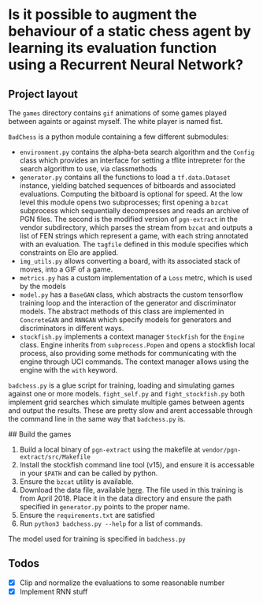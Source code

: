 # Is it possible to augment the behaviour of a static chess agent by learning its evaluation function using a Recurrent Neural Network?

## Project layout
The `games` directory contains `gif` animations of some games played between againts or against myself. The white player is named fist.

`BadChess` is a python module containing a few different submodules:
- `environment.py` contains the alpha-beta search algorithm and the `Config` class which provides an interface for setting a tflite intrepreter for the search algorithm to use, via classmethods
- `generator.py` contains all the functions to load a `tf.data.Dataset` instance, yielding batched sequences of bitboards and associated evaluations. Computing the bitboard is optional for speed. At the low level this module opens two subprocesses; first opening a `bzcat` subprocess which sequentially decompresses and reads an archive of PGN files. The second is the modified version of `pgn-extract` in the vendor subdirectory, which parses the stream from `bzcat` and outputs a list of FEN strings which represent a game, with each string annotated with an evaluation. The `tagfile` defined in this module specifies which constraints on Elo are applied.
- `img_utils.py` allows converting a board, with its associated stack of moves, into a GIF of a game.
- `metrics.py` has a custom implementation of a `Loss` metrc, which is used by the models
- `model.py` has a `BaseGAN` class, which abstracts the custom tensorflow training loop and the interaction of the generator and discriminator models. The abstract methods of this class are implemented in `ConcreteGAN` and `RNNGAN` which specify models for generators and discriminators in different ways.
- `stockfish.py` implements a context manager `Stockfish` for the `Engine` class. Engine inherits from `subprocess.Popen` and opens a stockfish local process, also providing some methods for communicating with the engine through UCI commands. The context manager allows using the engine with the `with` keyword.

`badchess.py` is a glue script for training, loading and simulating games against one or more models. `fight_self.py` and `fight_stockfish.py` both implement grid searches which simulate multiple games between agents and output the results. These are pretty slow and arent accessable through the command line in the same way that `badchess.py` is.

## Build the games

1. Build a local binary of `pgn-extract` using the makefile at `vendor/pgn-extract/src/Makefile`
2. Install the stockfish command line tool (v15), and ensure it is accessable in your `$PATH` and can be called by python.
3. Ensure the `bzcat` utility is available.
4. Download the data file, available [here](https://database.lichess.org). The file used in this training is from April 2018. Place it in the data directory and ensure the path specified in `generator.py` points to the proper name.
5. Ensure the `requirements.txt` are satisfied
6. Run `python3 badchess.py --help` for a list of commands.

The model used for training is specified in `badchess.py`

## Todos

- [x] Clip and normalize the evaluations to some reasonable number
- [x] Implement RNN stuff